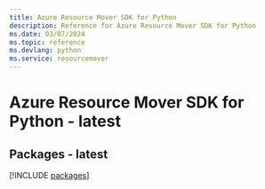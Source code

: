 ```yaml
---
title: Azure Resource Mover SDK for Python
description: Reference for Azure Resource Mover SDK for Python
ms.date: 03/07/2024
ms.topic: reference
ms.devlang: python
ms.service: resourcemover
---
```

# Azure Resource Mover SDK for Python - latest
## Packages - latest
[!INCLUDE [packages](resource-mover-index.md)]